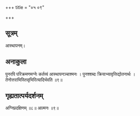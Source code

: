 +++
title = "०५ ०९"

+++
## सूत्रम्
आस्थापनम्।
## अनाकुला
पुनरपि परिक्रमणमग्नेः कर्तव्यं आस्थापनञ्चाश्मनः ।
पुनश्शब्दः क्रियाभ्यावृत्तिद्योतनार्थः ।
तेनोत्तराभिस्तिसृभिरित्यादिर्भवति ॥९॥

## गृह्यतात्पर्यदर्शनम्
अग्निप्रदक्षिणम् ॥८॥
आत्मनः ॥९॥
